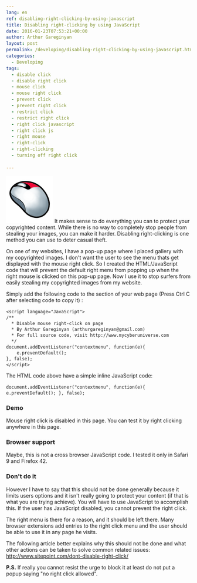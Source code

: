 ```yaml
---
lang: en
ref: disabling-right-clicking-by-using-javascript
title: Disabling right-clicking by using JavaScript
date: 2016-01-23T07:53:21+00:00
author: Arthur Gareginyan
layout: post
permalink: /developing/disabling-right-clicking-by-using-javascript.html
categories:
  - Developing
tags:
  - disable click
  - disable right click
  - mouse click
  - mouse right click
  - prevent click
  - prevent right click
  - restrict click
  - restrict right click
  - right click javascript
  - right click js
  - right mouse
  - right-click
  - right-clicking
  - turning off right click

---
```


![thumb](/images/mouse-right-click.png)
It makes sense to do everything you can to protect your copyrighted content. While there is no way to completely stop people from stealing your images, you can make it harder. Disabling right-clicking is one method you can use to deter casual theft.


On one of my websites, I have a pop-up page where I placed gallery with my copyrighted images. I don't want the user to see the menu thats get displayed with the mouse right click. So I created the HTML/JavaScript code that will prevent the default right menu from popping up when the right mouse is clicked on this pop-up page. Now I use it to stop surfers from easily stealing my copyrighted images from my website.

Simply add the following code to the <BODY> section of your web page (Press Ctrl C after selecting code to copy it) :

```
<script language="JavaScript">
/**
  * Disable mouse right-click on page
  * By Arthur Gareginyan (arthurgareginyan@gmail.com)
  * For full source code, visit http://www.mycyberuniverse.com
  */
document.addEventListener("contextmenu", function(e){
    e.preventDefault();
}, false);
</script>
```

The HTML code above have a simple inline JavaScript code:

```
document.addEventListener("contextmenu", function(e){ e.preventDefault(); }, false);
```


### Demo

Mouse right click is disabled in this page. You can test it by right clicking anywhere in this page.


### Browser support

Maybe, this is not a cross browser JavaScript code. I tested it only in Safari 9 and Firefox 42.


### Don't do it

However I have to say that this should not be done generally because it limits users options and it isn't really going to protect your content (if that is what you are trying achieve). You will have to use JavaScript to accomplish this. If the user has JavaScript disabled, you cannot prevent the right click.

The right menu is there for a reason, and it should be left there. Many browser extensions add entries to the right click menu and the user should be able to use it in any page he visits.

The following article better explains why this should not be done and what other actions can be taken to solve common related issues: <a href="http://www.sitepoint.com/dont-disable-right-click/" target="_blank">http://www.sitepoint.com/dont-disable-right-click/</a>

**P.S.**
If really you cannot resist the urge to block it at least do not put a popup saying "no right click allowed".

<script language="JavaScript">
/**
  * Disable mouse right-click on page
  * By Arthur Gareginyan (arthurgareginyan@gmail.com)
  * For full source code, visit http://www.mycyberuniverse.com
  */
document.addEventListener("contextmenu", function(e){
    e.preventDefault();
}, false);
</script>
